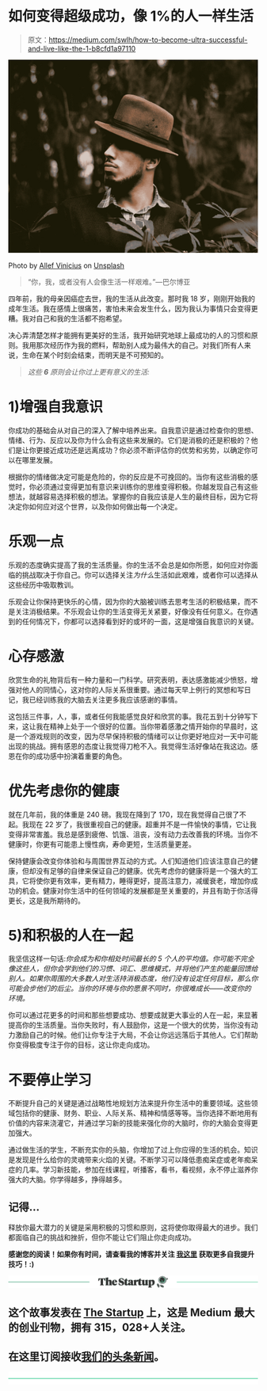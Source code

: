 # 如何变得超级成功，像 1%的人一样生活

> 原文：<https://medium.com/swlh/how-to-become-ultra-successful-and-live-like-the-1-b8cfd1a97110>

![](img/23cd97ae9b92901572dd5267c804f270.png)

Photo by [Allef Vinicius](https://unsplash.com/photos/jGHy-elxQtE?utm_source=unsplash&utm_medium=referral&utm_content=creditCopyText) on [Unsplash](https://unsplash.com/@seteales?utm_source=unsplash&utm_medium=referral&utm_content=creditCopyText)

> “你，我，或者没有人会像生活一样艰难。”—巴尔博亚

四年前，我的母亲因癌症去世，我的生活从此改变。那时我 18 岁，刚刚开始我的成年生活。我在感情上很痛苦，害怕未来会发生什么，因为我认为事情只会变得更糟。我对自己和我的生活都不抱希望。

决心弄清楚怎样才能拥有更美好的生活，我开始研究地球上最成功的人的习惯和原则。我用那次经历作为我的燃料，帮助别人成为最伟大的自己。对我们所有人来说，生命在某个时刻会结束，而明天是不可预知的。

> *这些* ***6*** *原则会让你过上更有意义的生活:*

# 1)增强自我意识

你成功的基础会从对自己的深入了解中培养出来。自我意识是通过检查你的思想、情绪、行为、反应以及你为什么会有这些来发展的。它们是消极的还是积极的？他们是让你更接近成功还是远离成功？你必须不断评估你的优势和劣势，以确定你可以在哪里发展。

根据你的情绪做决定可能是危险的，你的反应是不可挽回的。当你有这些消极的感觉时，你必须通过变得更加有意识来训练你的思维变得积极。你越发现自己有这些想法，就越容易选择积极的想法。掌握你的自我应该是人生的最终目标，因为它将决定你如何应对这个世界，以及你如何做出每一个决定。

# 乐观一点

乐观的态度确实提高了我的生活质量。你的生活不会总是如你所愿，如何应对你面临的挑战取决于你自己。你可以选择关注*为什么*生活如此艰难，或者你可以选择从这些经历中吸取教训。

乐观会让你保持更快乐的心情，因为你的大脑被训练去思考生活的积极结果，而不是关注消极结果。不乐观会让你的生活变得无关紧要，好像没有任何意义。在你遇到的任何情况下，你都可以选择看到好的或坏的一面，这是增强自我意识的关键。

# 心存感激

欣赏生命的礼物背后有一种力量和一门科学。研究表明，表达感激能减少愤怒，增强对他人的同情心，这对你的人际关系很重要。通过每天早上例行的冥想和写日记，我已经训练我的大脑去关注更多我应该感谢的事情。

这包括三件事，人，事，或者任何我能感觉良好和欣赏的事。我花五到十分钟写下来，这让我在精神上处于一个很好的位置。当你带着感激之情开始你的早晨时，这是一个游戏规则的改变，因为尽早保持积极的情绪可以让你更好地应对一天中可能出现的挑战。拥有感恩的态度让我觉得刀枪不入。我觉得生活好像站在我这边。感恩在你的成功感中扮演着重要的角色。

# 优先考虑你的健康

就在几年前，我的体重是 240 磅。我现在降到了 170，现在我觉得自己很了不起。我现在 22 岁了，我很重视自己的健康。超重并不是一件愉快的事情，它让我变得非常害羞。我总是感到疲倦、饥饿、沮丧，没有动力去改善我的环境。当你不健康时，你更有可能患上慢性病，寿命更短，生活质量更差。

保持健康会改变你体验和与周围世界互动的方式。人们知道他们应该注意自己的健康，但却没有足够的自律来保证自己的健康。优先考虑你的健康将是一个强大的工具，它将使你更有效率，更有精力，睡得更好，提高注意力，减缓衰老，增加你成功的机会。健康对你生活中的任何领域的发展都是至关重要的，并且有助于你活得更长，这是我所期待的。

# **5)和积极的人在一起**

我坚信这样一句话:*你会成为和你相处时间最长的 5 个人的平均值。你可能不完全像这些人，但你会学到他们的习惯、词汇、思维模式，并将他们产生的能量回馈给别人。如果你周围的大多数人对生活持消极态度，他们没有设定任何目标，那么你可能会步他们的后尘。当你的环境与你的愿景不同时，你很难成长——改变你的环境。*

你可以通过花更多的时间和那些想要成功、想要成就更大事业的人在一起，来显著提高你的生活质量。当你失败时，有人鼓励你，这是一个很大的优势，当你没有动力激励自己的时候。他们让你专注于大局，不会让你远远落后于其他人。它们帮助你变得极度专注于你的目标，这让你走向成功。

# 不要停止学习

不断提升自己的关键是通过战略性地规划方法来提升你生活中的重要领域。这些领域包括你的健康、财务、职业、人际关系、精神和情感等等。当你选择不断地用有价值的内容来浇灌它，并通过学习新的技能来强化你的大脑时，你的大脑会变得更加强大。

通过做生活的学生，不断充实你的头脑，你增加了过上你应得的生活的机会。知识是发现是什么给你的灵魂带来火焰的关键。不断学习可以降低患痴呆症或老年痴呆症的几率。学习新技能，参加在线课程，听播客，看书，看视频，永不停止滋养你强大的大脑。你学得越多，挣得越多。

## **记得…**

释放你最大潜力的关键是采用积极的习惯和原则，这将使你取得最大的进步。我们都面临自己的挑战和挫折，但你不能让它们阻止你走向成功。

**感谢您的阅读！如果你有时间，请查看我的博客**[](https://raulinspires.wordpress.com)****并关注** [**我这里**](/@inspiredculture) **获取更多自我提升技巧！:)****

**[![](img/308a8d84fb9b2fab43d66c117fcc4bb4.png)](https://medium.com/swlh)**

## **这个故事发表在 [The Startup](https://medium.com/swlh) 上，这是 Medium 最大的创业刊物，拥有 315，028+人关注。**

## **在这里订阅接收[我们的头条新闻](http://growthsupply.com/the-startup-newsletter/)。**

**[![](img/b0164736ea17a63403e660de5dedf91a.png)](https://medium.com/swlh)**
